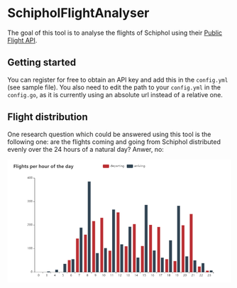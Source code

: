 # SchipholFlightAnalyser
The goal of this tool is to analyse the flights of Schiphol using their [Public Flight API](https://developer.schiphol.nl/).

## Getting started
You can register for free to obtain an API key and add this in the `config.yml` (see sample file). You also need to edit the
path to your `config.yml` in the `config.go`, as it is currently using an absolute url instead of a relative one.

## Flight distribution
One research question which could be answered using this tool is the following one: are the flights coming and going from Schiphol
 distributed evenly over the 24 hours of a natural day? Anwer, no:
 
 ![chart with result of 22 november 2019](static/results_2019-11-22.png "Chart with result of 22 november 2019")
 